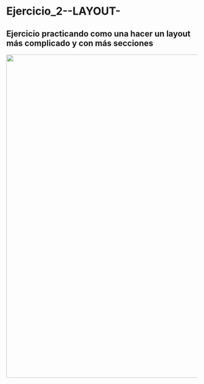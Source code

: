 # Ejercicio_2--LAYOUT-

## Ejercicio practicando como una hacer un layout más complicado  y con más secciones


<p align="center" >
 
 <img src="https://github.com/DanielDW23/Ejercicio_2--LAYAOUT-/assets/126791645/2f76928e-512c-4727-889a-3fb478f8f3e6" width="850" />
  
  
</p>
